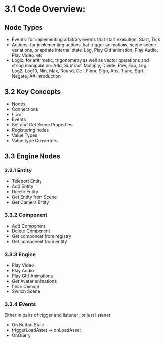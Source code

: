 <!-- TODO: De-duplicate the sections -->
# 3.1 Code Overview:

## Node Types

- Events: for implementing arbitrary events that start execution: Start, Tick
- Actions: for implementing actions that trigger animations, scene scene variations, or update internal state: Log, Play Gltf animation, Play Audio, Play Video, etc
- Logic: for arithmetic, trigonometry as well as vector operations and string manipulation: Add, Subtract, Multiply, Divide, Pow, Exp, Log, Log2, Log10, Min, Max, Round, Ceil, Floor, Sign, Abs, Trunc, Sqrt, Negate, A# Introduction

## 3.2 Key Concepts

- Nodes 
- Connections 
- Flow 
- Events
- Set and Get Scene Properties
- Registering nodes
- Value Types
- Value type Converters

## 3.3 Engine Nodes

### 3.3.1 Entity

- Teleport Entity
- Add Entity
- Delete Entity
- Get Entity from Scene
- Get Camera Entity

### 3.3.2 Component

- Add Component
- Delete Component
- Get component from registry
- Get component from entity

### 3.3.3 Engine

- Play Video
- Play Audio
- Play Gltf Animations
- Get Avatar animations
- Fade Camera
- Switch Scene

### 3.3.4 Events

Either in pairs of trigger and listener , or just listener

- On Button State
- triggerLoadAsset -> onLoadAsset
- OnQuery

